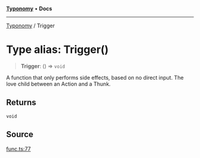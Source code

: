 [**Typonomy**](../README.md) • **Docs**

***

[Typonomy](../globals.md) / Trigger

# Type alias: Trigger()

> **Trigger**: () => `void`

A function that only performs side effects, based on no direct input.
The love child between an Action and a Thunk.

## Returns

`void`

## Source

[func.ts:77](https://github.com/softcraft-development/typonomy/blob/ac449b6265e0e88e666105085e6c109ec445538b/src/func.ts#L77)
